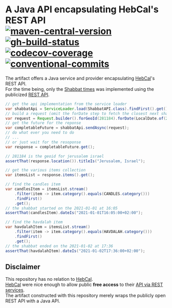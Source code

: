 <!-- markdownlint-disable MD013 -->
# A Java API encapsulating HebCal's REST API</br>[![maven-central-version]][7] [![gh-build-status]][0] [![codecov-coverage]][1] [![conventional-commits]][2]
<!-- markdownlint-enable MD013 -->

The artifact offers a Java service and provider encapsulating [HebCal][3]'s REST API.</br>
For the time being, only the [Shabbat times][4] was implemented using the
publicized [REST API](https://www.hebcal.com/home/197/shabbat-times-rest-api).

```java
// get the api implementation from the service loader
var shabbatApi = ServiceLoader.load(ShabbatAPI.class).findFirst().get();
// build a request (omit the forDate step to fetch the closest next shabbat)
var request = Request.builder().forGeoId(281184).forDate(LocalDate.of(2021, 1, 1)).build();
// get the future for the reponse
var completableFuture = shabbatApi.sendAsync(request);
// do what ever you need to do
// ...
// or just wait for the resoponse
var response = completableFuture.get();

// 281184 is the geoid for jerusalem israel
assertThat(response.location()).titleIs("Jerusalem, Israel");

// get the various items collection
var itemsList = response.items().get();

// find the candles item
var candlesItem = itemsList.stream()
    .filter(item -> item.category().equals(CANDLES.category()))
    .findFirst()
    .get();
// the shabbat started on the 2021-01-01 at 16:05
assertThat(candlesItem).dateIs("2021-01-01T16:05:00+02:00");

// find the havdalah item
var havdalahItem = itemsList.stream()
    .filter(item -> item.category().equals(HAVDALAH.category()))
    .findFirst()
    .get();
// the shabbat ended on the 2021-01-02 at 17:36
assertThat(havdalahItem).dateIs("2021-01-02T17:36:00+02:00");
```

## Disclaimer

This repository has no relation to [HebCal][3].</br>
[HebCal][3] were nice enough to allow public **free access** to their
[API via REST services][5].</br>
The artifact constructed with this repository merely wraps the publicly open
REST API with a Java API.

<!-- Real Links -->
[0]: https://github.com/TomerFi/hebcal-api/actions?query=workflow%3APre-release
[1]: https://codecov.io/gh/TomerFi/hebcal-api
[2]: https://conventionalcommits.org
[3]: https://www.hebcal.com/
[4]: https://www.hebcal.com/shabbat
[5]: https://www.hebcal.com/home/197/shabbat-times-rest-api
[6]: https://www.geonames.org/
[7]: https://ossindex.sonatype.org/component/pkg:maven/info.tomfi.hebcal/hebcal-api
<!-- Badges Links -->
[codecov-coverage]: https://codecov.io/gh/TomerFi/hebcal-api/branch/master/graph/badge.svg
[conventional-commits]: https://img.shields.io/badge/Conventional%20Commits-1.0.0-yellow.svg
[gh-build-status]: https://github.com/TomerFi/hebcal-api/workflows/Release/badge.svg
[maven-central-version]: https://badgen.net/maven/v/maven-central/info.tomfi.hebcal/hebcal-api?icon=maven
